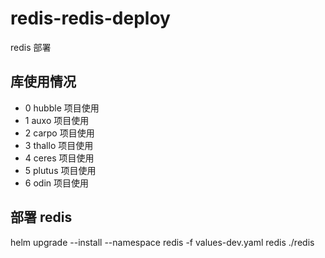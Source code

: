 # redis-redis-deploy

redis 部署

## 库使用情况

- 0 hubble 项目使用
- 1 auxo 项目使用
- 2 carpo 项目使用
- 3 thallo 项目使用
- 4 ceres 项目使用
- 5 plutus 项目使用
- 6 odin   项目使用

## 部署 redis

helm upgrade --install --namespace redis -f values-dev.yaml redis ./redis
